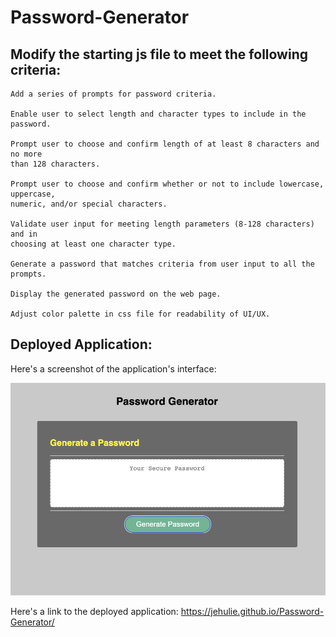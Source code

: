 # Password-Generator

## Modify the starting js file to meet the following criteria:

```
Add a series of prompts for password criteria.

Enable user to select length and character types to include in the password.

Prompt user to choose and confirm length of at least 8 characters and no more 
than 128 characters.

Prompt user to choose and confirm whether or not to include lowercase, uppercase, 
numeric, and/or special characters.

Validate user input for meeting length parameters (8-128 characters) and in 
choosing at least one character type.

Generate a password that matches criteria from user input to all the prompts.

Display the generated password on the web page.

Adjust color palette in css file for readability of UI/UX.

```
## Deployed Application:

Here's a screenshot of the application's interface:

![The Password Generator displays a button to "Generate Password".](./Assets/03-javascript-homework-demo.png)


Here's a link to the deployed application: 
https://jehulie.github.io/Password-Generator/